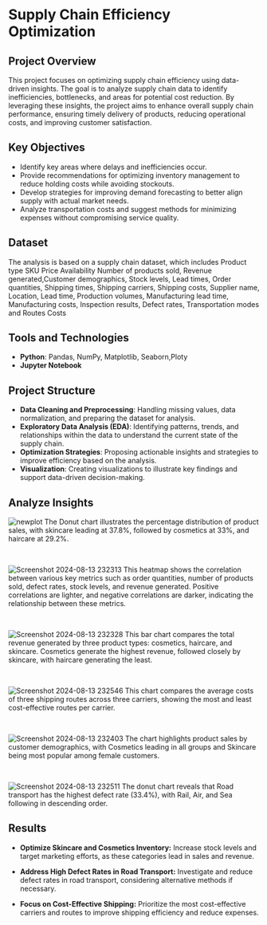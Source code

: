 # Supply Chain Efficiency Optimization

## Project Overview

This project focuses on optimizing supply chain efficiency using data-driven insights. The goal is to analyze supply chain data to identify inefficiencies, bottlenecks, and areas for potential cost reduction. By leveraging these insights, the project aims to enhance overall supply chain performance, ensuring timely delivery of products, reducing operational costs, and improving customer satisfaction.

## Key Objectives

- Identify key areas where delays and inefficiencies occur.
- Provide recommendations for optimizing inventory management to reduce holding costs while avoiding stockouts.
- Develop strategies for improving demand forecasting to better align supply with actual market needs.
- Analyze transportation costs and suggest methods for minimizing expenses without compromising service quality.

## Dataset

The analysis is based on a supply chain dataset, which includes Product type	SKU	Price	Availability	Number of products sold,	Revenue generated,Customer demographics,	Stock levels,	Lead times,	Order quantities,	Shipping times,	Shipping carriers,	Shipping costs,	Supplier name,	Location,	Lead time,	Production volumes,	Manufacturing lead time,	Manufacturing costs,	Inspection results,	Defect rates,	Transportation modes and 	Routes	Costs


## Tools and Technologies

- **Python**: Pandas, NumPy, Matplotlib, Seaborn,Ploty
- **Jupyter Notebook**
  
## Project Structure

- **Data Cleaning and Preprocessing**: Handling missing values, data normalization, and preparing the dataset for analysis.
- **Exploratory Data Analysis (EDA)**: Identifying patterns, trends, and relationships within the data to understand the current state of the supply chain.
- **Optimization Strategies**: Proposing actionable insights and strategies to improve efficiency based on the analysis.
- **Visualization**: Creating visualizations to illustrate key findings and support data-driven decision-making.

## Analyze Insights

![newplot](https://github.com/user-attachments/assets/8293e319-a482-4dc9-b114-714846d6ff81)
The Donut chart illustrates the percentage distribution of product sales, with skincare leading at 37.8%, followed by cosmetics at 33%, and haircare at 29.2%.

<br>

![Screenshot 2024-08-13 232313](https://github.com/user-attachments/assets/4d262f7f-5ac6-46ee-9dfa-2a60e68a740a)
This heatmap shows the correlation between various key metrics such as order quantities, number of products sold, defect rates, stock levels, and revenue generated. Positive correlations are lighter, and negative correlations are darker, indicating the relationship between these metrics.

<br>

![Screenshot 2024-08-13 232328](https://github.com/user-attachments/assets/6c3fc643-3bfb-45fb-bb00-521b007bfe45)
This bar chart compares the total revenue generated by three product types: cosmetics, haircare, and skincare. Cosmetics generate the highest revenue, followed closely by skincare, with haircare generating the least.

<br>

![Screenshot 2024-08-13 232546](https://github.com/user-attachments/assets/08e69ec3-7885-4dfd-9d00-e76f3962d7e4)
This chart compares the average costs of three shipping routes across three carriers, showing the most and least cost-effective routes per carrier.

<br>

![Screenshot 2024-08-13 232403](https://github.com/user-attachments/assets/d1ebf5ad-2c22-488b-b313-92fb10e34975)
The chart highlights product sales by customer demographics, with Cosmetics leading in all groups and Skincare being most popular among female customers.

<br>

 ![Screenshot 2024-08-13 232511](https://github.com/user-attachments/assets/38fcc930-e3ee-4fa9-9bed-843a7241d2f1)
The donut chart reveals that Road transport has the highest defect rate (33.4%), with Rail, Air, and Sea following in descending order.


## Results

- **Optimize Skincare and Cosmetics Inventory:** Increase stock levels and target marketing efforts, as these categories lead in sales and revenue.
  
- **Address High Defect Rates in Road Transport:** Investigate and reduce defect rates in road transport, considering alternative methods if necessary.
  
- **Focus on Cost-Effective Shipping:** Prioritize the most cost-effective carriers and routes to improve shipping efficiency and reduce expenses.



